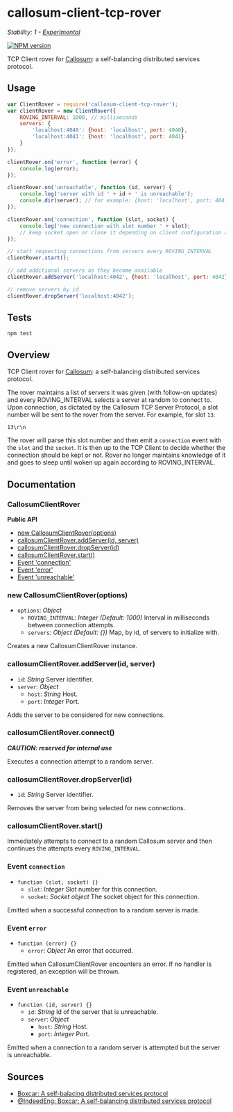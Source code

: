 # callosum-client-tcp-rover

_Stability: 1 - [Experimental](https://github.com/tristanls/stability-index#stability-1---experimental)_

[![NPM version](https://badge.fury.io/js/callosum-client-tcp-rover.png)](http://npmjs.org/package/callosum-client-tcp-rover)

TCP Client rover for [Callosum](https://github.com/tristanls/callosum): a self-balancing distributed services protocol.

## Usage

```javascript
var ClientRover = require('callosum-client-tcp-rover');
var clientRover = new ClientRover({
    ROVING_INTERVAL: 1000, // milliseconds
    servers: {
        'localhost:4040': {host: 'localhost', port: 4040},
        'localhost:4041': {host: 'localhost', port: 4041}
    }
});

clientRover.on('error', function (error) {
    console.log(error); 
});

clientRover.on('unreachable', function (id, server) {
    console.log('server with id ' + id + ' is unreachable');
    console.dir(server); // for example: {host: 'localhost', port: 4041}
});

clientRover.on('connection', function (slot, socket) {
    console.log('new connection with slot number ' + slot);
    // keep socket open or close it depending on client configuration and slot
});

// start requesting connections from servers every ROVING_INTERVAL
clientRover.start(); 

// add additional servers as they become available
clientRover.addServer('localhost:4042', {host: 'localhost', port: 4042});

// remove servers by id
clientRover.dropServer('localhost:4042');
```

## Tests

    npm test

## Overview

TCP Client rover for [Callosum](https://github.com/tristanls/callosum): a self-balancing distributed services protocol.

The rover maintains a list of servers it was given (with follow-on updates) and every ROVING_INTERVAL selects a server at random to connect to. Upon connection, as dictated by the Callosum TCP Server Protocol, a slot number will be sent to the rover from the server. For example, for slot `13`:

    13\r\n

The rover will parse this slot number and then emit a `connection` event with the `slot` and the `socket`. It is then up to the TCP Client to decide whether the connection should be kept or not. Rover no longer maintains knowledge of it and goes to sleep until woken up again according to ROVING_INTERVAL.

## Documentation

### CallosumClientRover

**Public API**

  * [new CallosumClientRover(options)](#new-callosumclientroveroptions)
  * [callosumClientRover.addServer(id, server)](#callosumclientroveraddserverid-server)
  * [callosumClientRover.dropServer(id)](#callosumclientroverdropserverid)
  * [callosumClientRover.start()](#callosumclientroverstart)
  * [Event 'connection'](#event-connection)
  * [Event 'error'](#event-error)
  * [Event 'unreachable'](#event-unreachable)

### new CallosumClientRover(options)

  * `options`: _Object_
    * `ROVING_INTERVAL`: _Integer_ _(Default: 1000)_ Interval in milliseconds between connection attempts.
    * `servers`: _Object_ _(Default: {})_ Map, by id, of servers to initialize with.

Creates a new CallosumClientRover instance.

### callosumClientRover.addServer(id, server)

  * `id`: _String_ Server identifier.
  * `server`: _Object_
    * `host`: _String_ Host.
    * `port`: _Integer_ Port.

Adds the server to be considered for new connections.

### callosumClientRover.connect()

_**CAUTION: reserved for internal use**_

Executes a connection attempt to a random server.

### callosumClientRover.dropServer(id)

  * `id`: _String_ Server identifier.

Removes the server from being selected for new connections.

### callosumClientRover.start()

Immediately attempts to connect to a random Callosum server and then continues the attempts every `ROVING_INTERVAL`.

### Event `connection`

  * `function (slot, socket) {}`
    * `slot`: _Integer_ Slot number for this connection.
    * `socket`: _Socket object_ The socket object for this connection.

Emitted when a successful connection to a random server is made.

### Event `error`

  * `function (error) {}`
    * `error`: _Object_ An error that occurred.

Emitted when CallosumClientRover encounters an error. If no handler is registered, an exception will be thrown.    

### Event `unreachable`

  * `function (id, server) {}`
    * `id`: _String_ Id of the server that is unreachable.
    * `server`: _Object_
      * `host`: _String_ Host.
      * `port`: _Integer_ Port.

Emitted when a connection to a random server is attempted but the server is unreachable.

## Sources

  * [Boxcar: A self-balacing distributed services protocol](http://engineering.indeed.com/blog/2012/12/boxcar-self-balancing-distributed-services-protocol/)
  * [@IndeedEng: Boxcar: A self-balancing distributed services protocol](https://engineering.indeed.com/blog/2013/11/indeedeng-boxcar-a-self-balancing-distributed-services-protocol-slides-video/)